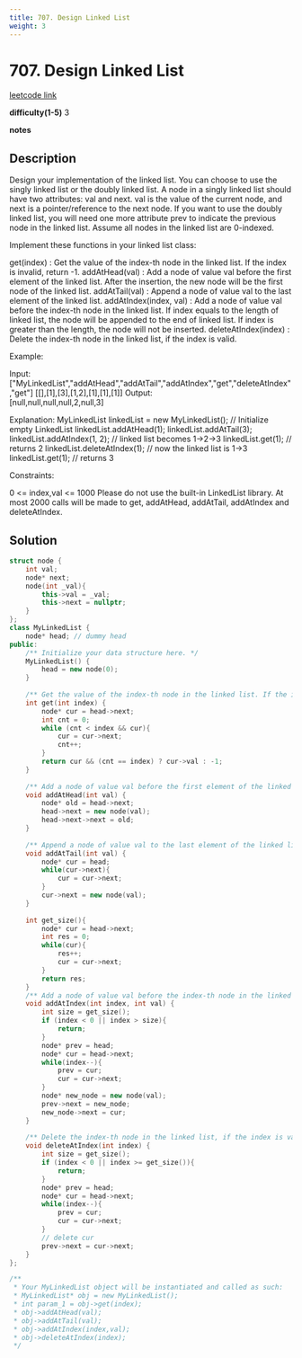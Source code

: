 ```yaml
---
title: 707. Design Linked List
weight: 3
---
```

# 707. Design Linked List

[leetcode link](https://leetcode.com/problems/design-linked-list/)

**difficulty(1-5)** 
3

**notes**   


## Description

Design your implementation of the linked list. You can choose to use the singly linked list or the doubly linked list. A node in a singly linked list should have two attributes: val and next. val is the value of the current node, and next is a pointer/reference to the next node. If you want to use the doubly linked list, you will need one more attribute prev to indicate the previous node in the linked list. Assume all nodes in the linked list are 0-indexed.

Implement these functions in your linked list class:

get(index) : Get the value of the index-th node in the linked list. If the index is invalid, return -1.
addAtHead(val) : Add a node of value val before the first element of the linked list. After the insertion, the new node will be the first node of the linked list.
addAtTail(val) : Append a node of value val to the last element of the linked list.
addAtIndex(index, val) : Add a node of value val before the index-th node in the linked list. If index equals to the length of linked list, the node will be appended to the end of linked list. If index is greater than the length, the node will not be inserted.
deleteAtIndex(index) : Delete the index-th node in the linked list, if the index is valid.
 

Example:

Input: 
["MyLinkedList","addAtHead","addAtTail","addAtIndex","get","deleteAtIndex","get"]
[[],[1],[3],[1,2],[1],[1],[1]]
Output:  
[null,null,null,null,2,null,3]

Explanation:
MyLinkedList linkedList = new MyLinkedList(); // Initialize empty LinkedList
linkedList.addAtHead(1);
linkedList.addAtTail(3);
linkedList.addAtIndex(1, 2);  // linked list becomes 1->2->3
linkedList.get(1);            // returns 2
linkedList.deleteAtIndex(1);  // now the linked list is 1->3
linkedList.get(1);            // returns 3
 

Constraints:

0 <= index,val <= 1000
Please do not use the built-in LinkedList library.
At most 2000 calls will be made to get, addAtHead, addAtTail,  addAtIndex and deleteAtIndex.

## Solution

```c++
struct node {
    int val;
    node* next;
    node(int _val){
        this->val = _val;
        this->next = nullptr;
    }
};
class MyLinkedList {
    node* head; // dummy head
public:
    /** Initialize your data structure here. */
    MyLinkedList() {
        head = new node(0);
    }
    
    /** Get the value of the index-th node in the linked list. If the index is invalid, return -1. */
    int get(int index) {
        node* cur = head->next;
        int cnt = 0;
        while (cnt < index && cur){
            cur = cur->next;
            cnt++;
        }
        return cur && (cnt == index) ? cur->val : -1;
    }
    
    /** Add a node of value val before the first element of the linked list. After the insertion, the new node will be the first node of the linked list. */
    void addAtHead(int val) {
        node* old = head->next;
        head->next = new node(val);
        head->next->next = old;
    }
    
    /** Append a node of value val to the last element of the linked list. */
    void addAtTail(int val) {
        node* cur = head;
        while(cur->next){
            cur = cur->next;
        }
        cur->next = new node(val);
    }
    
    int get_size(){
        node* cur = head->next;
        int res = 0;
        while(cur){
            res++;
            cur = cur->next;
        }
        return res;
    }
    /** Add a node of value val before the index-th node in the linked list. If index equals to the length of linked list, the node will be appended to the end of linked list. If index is greater than the length, the node will not be inserted. */
    void addAtIndex(int index, int val) {
        int size = get_size();
        if (index < 0 || index > size){
            return;
        }
        node* prev = head;
        node* cur = head->next;
        while(index--){
            prev = cur;
            cur = cur->next;
        }
        node* new_node = new node(val);
        prev->next = new_node;
        new_node->next = cur;
    }
    
    /** Delete the index-th node in the linked list, if the index is valid. */
    void deleteAtIndex(int index) {
        int size = get_size();
        if (index < 0 || index >= get_size()){
            return;
        }
        node* prev = head;
        node* cur = head->next;
        while(index--){
            prev = cur;
            cur = cur->next;
        }
        // delete cur
        prev->next = cur->next;
    }
};

/**
 * Your MyLinkedList object will be instantiated and called as such:
 * MyLinkedList* obj = new MyLinkedList();
 * int param_1 = obj->get(index);
 * obj->addAtHead(val);
 * obj->addAtTail(val);
 * obj->addAtIndex(index,val);
 * obj->deleteAtIndex(index);
 */
```
